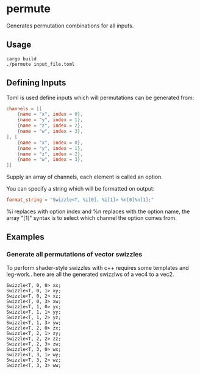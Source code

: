 # permute

Generates permutation combinations for all inputs.

## Usage

```shell
cargo build
./permute input_file.toml
```

## Defining Inputs

Toml is used define inputs which will permutations can be generated from:

```toml
channels = [[ 
    {name = "x", index = 0}, 
    {name = "y", index = 1}, 
    {name = "z", index = 2}, 
    {name = "w", index = 3}, 
], [ 
    {name = "x", index = 0}, 
    {name = "y", index = 1}, 
    {name = "z", index = 2}, 
    {name = "w", index = 3}, 
]]
```

Supply an array of channels, each element is called an option.

You can specify a string which will be formatted on output:

```toml
format_string = "Swizzle<T, %i[0], %i[1]> %n[0]%n[1];"
```

%i replaces with option index and %n replaces with the option name, the array "[1]" syntax is to select which channel the option comes from.

## Examples
### Generate all permutations of vector swizzles 

To perform shader-style swizzles with c++ requires some templates and leg-work.. here are all the generated swizzlws of a vec4 to a vec2.

```shell
Swizzle<T, 0, 0> xx;
Swizzle<T, 0, 1> xy;
Swizzle<T, 0, 2> xz;
Swizzle<T, 0, 3> xw;
Swizzle<T, 1, 0> yx;
Swizzle<T, 1, 1> yy;
Swizzle<T, 1, 2> yz;
Swizzle<T, 1, 3> yw;
Swizzle<T, 2, 0> zx;
Swizzle<T, 2, 1> zy;
Swizzle<T, 2, 2> zz;
Swizzle<T, 2, 3> zw;
Swizzle<T, 3, 0> wx;
Swizzle<T, 3, 1> wy;
Swizzle<T, 3, 2> wz;
Swizzle<T, 3, 3> ww;
```
